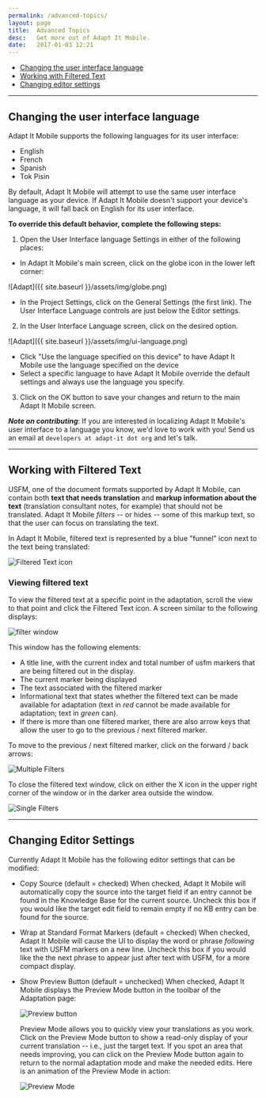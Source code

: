 ```yaml
---
permalink: /advanced-topics/
layout: page
title:  Advanced Topics
desc:   Get more out of Adapt It Mobile.
date:   2017-01-03 12:21
---
```


* [Changing the user interface language](#changing-ui-language)
* [Working with Filtered Text](#filtered-text)
* [Changing editor settings](#editor-settings)

----

<a id="changing-ui-language"></a>

## Changing the user interface language

Adapt It Mobile supports the following languages for its user interface:

- English
- French
- Spanish
- Tok Pisin

By default, Adapt It Mobile will attempt to use the same user interface language as your device. If Adapt It Mobile doesn't support your device's language, it will fall back on English for its user interface. 

**To override this default behavior, complete the following steps:**

1. Open the User Interface language Settings in either of the following places:

  - In Adapt It Mobile's main screen, click on the globe icon in the lower left corner: 

  ![Adapt]({{ site.baseurl }}/assets/img/globe.png)
  
  - In the Project Settings, click on the General Settings (the first link). The User Interface Language controls are just below the Editor settings.

2. In the User Interface Language screen, click on the desired option.

  ![Adapt]({{ site.baseurl }}/assets/img/ui-language.png)

  - Click "Use the language specified on this device" to have Adapt It Mobile use the language specified on the device
  - Select a specific language to have Adapt It Mobile override the default settings and always use the language you specify.

3. Click on the OK button to save your changes and return to the main Adapt It Mobile screen. 

***Note on contributing***: If you are interested in localizing Adapt It Mobile's user interface to a language you know, we'd love to work with you! Send us an email at `developers at adapt-it dot org` and let's talk.

----

<a id="filtered-text"></a>

## Working with Filtered Text

USFM, one of the document formats supported by Adapt It Mobile, can contain both **text that needs translation** and **markup information about the text** (translation consultant notes, for example) that should not be translated. Adapt It Mobile *filters* -- or hides -- some of this markup text, so that the user can focus on translating the text. 

In Adapt It Mobile, filtered text is represented by a blue "funnel" icon next to the text being translated:

![Filtered Text icon](https://raw.githubusercontent.com/adapt-it/adapt-it-mobile/master/docs/filter.png)

### Viewing filtered text

To view the filtered text at a specific point in the adaptation, scroll the view to that point and click the Filtered Text icon. A screen similar to the following displays:

![filter window](https://user-images.githubusercontent.com/1458944/28687791-3dd3e208-72d5-11e7-9117-f8925db5d1b8.png)

This window has the following elements:

- A title line, with the current index and total number of usfm markers that are being filtered out in the display.
- The current marker being displayed
- The text associated with the filtered marker
- Informational text that states whether the filtered text can be made available for adaptation (text in *red* cannot be made available for adaptation; text in *green* can).
- If there is more than one filtered marker, there are also arrow keys that allow the user to go to the previous / next filtered marker.

To move to the previous / next filtered marker, click on the forward / back arrows:

![Multiple Filters](https://raw.githubusercontent.com/adapt-it/adapt-it-mobile/gh-pages/assets/img/f-multi.gif)

To close the filtered text window, click on either the X icon in the upper right corner of the window or in the darker area outside the window.

![Single Filters](https://raw.githubusercontent.com/adapt-it/adapt-it-mobile/gh-pages/assets/img/f-single.gif)

----

<a id="editor-settings"></a>

## Changing Editor Settings

Currently Adapt It Mobile has the following editor settings that can be modified:

- Copy Source (default = checked)
  When checked, Adapt It Mobile will automatically copy the source into the target field if an entry cannot be found in the Knowledge Base for the current source. Uncheck this box if you would like the target edit field to remain empty if no KB entry can be found for the source.

- Wrap at Standard Format Markers (default = checked)
  When checked, Adapt It Mobile will cause the UI to display the word or phrase *following* text with USFM markers on a new line. Uncheck this box if you would like the the next phrase to appear just after text with USFM, for a more compact display.

- Show Preview Button (default = unchecked)
  When checked, Adapt It Mobile displays the Preview Mode button in the toolbar of the Adaptation page:
  
  ![Preview button](https://raw.githubusercontent.com/adapt-it/adapt-it-mobile/gh-pages/assets/img/preview.png)
  
  Preview Mode allows you to quickly view your translations as you work. Click on the Preview Mode button to show a read-only display of your current translation -- i.e., just the target text. If you spot an area that needs improving, you can click on the Preview Mode button again to return to the normal adaptation mode and make the needed edits. Here is an animation of the Preview Mode in action:
  
  ![Preview Mode](https://raw.githubusercontent.com/adapt-it/adapt-it-mobile/gh-pages/assets/img/preview.gif)



